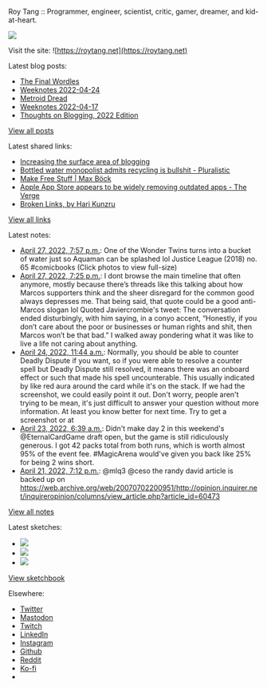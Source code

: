 Roy Tang :: Programmer, engineer, scientist, critic, gamer, dreamer, and kid-at-heart.

![](https://roytang.net/static/img/profile.jpg)

Visit the site: ![https://roytang.net](https://roytang.net)

Latest blog posts:

- [The Final Wordles](https://roytang.net/2022/04/final-wordles/)
- [Weeknotes 2022-04-24](https://roytang.net/2022/04/weeknotes-04-24/)
- [Metroid Dread](https://roytang.net/2022/04/metroid-dread/)
- [Weeknotes 2022-04-17](https://roytang.net/2022/04/weeknotes-04-17/)
- [Thoughts on Blogging, 2022 Edition](https://roytang.net/2022/04/thoughts-on-blogging-2022-edition/)

[View all posts](https://roytang.net/blog)

Latest shared links:

- [Increasing the surface area of blogging](https://roytang.net/2022/04/a0c72351ac4ea82a2804d7f9d3222f4c/)
- [Bottled water monopolist admits recycling is bullshit - Pluralistic](https://roytang.net/2022/04/06e03b43edd0a0fac33eb5febd0d158d/)
- [Make Free Stuff | Max Böck](https://roytang.net/2022/04/8b266aa44750a361cc45d75c1b8e4747/)
- [Apple App Store appears to be widely removing outdated apps - The Verge](https://roytang.net/2022/04/41655510fafa039226423a7cb2cfbf2f/)
- [Broken Links, by Hari Kunzru](https://roytang.net/2022/04/6b6b29002ca90e209a3e275900337aa9/)

[View all links](https://roytang.net/links)

Latest notes:

- [April 27, 2022, 7:57 p.m.](https://roytang.net/2022/04/1519284554225577985/): One of the Wonder Twins turns into a bucket of water just so Aquaman can be splashed lol Justice League (2018) no. 65 #comicbooks (Click photos to view full-size)
- [April 27, 2022, 7:25 p.m.](https://roytang.net/2022/04/1519276602827620352/): I dont browse the main timeline that often anymore, mostly because there’s threads like this talking about how Marcos supporters think and the sheer disregard for the common good always depresses me. That being said, that quote could be a good anti-Marcos slogan lol Quoted Javiercrombie&#x27;s tweet: The conversation ended disturbingly, with him saying, in a conyo accent, “Honestly, if you don’t care about the poor or businesses or human rights and shit, then Marcos won’t be that bad.” I walked away pondering what it was like to live a life not caring about anything.
- [April 24, 2022, 11:44 a.m.](https://roytang.net/2022/04/i5ykji4/): Normally, you should be able to counter Deadly Dispute if you want, so if you were able to resolve a counter spell but Deadly Dispute still resolved, it means there was an onboard effect or such that made his spell uncounterable. This usually indicated by like red aura around the card while it&#x27;s on the stack. If we had the screenshot, we could easily point it out. Don&#x27;t worry, people aren&#x27;t trying to be mean, it&#x27;s just difficult to answer your question without more information. At least you know better for next time. Try to get a screenshot or at
- [April 23, 2022, 6:39 a.m.](https://roytang.net/2022/04/1517634277264961536/): Didn&#x27;t make day 2 in this weekend&#x27;s @EternalCardGame draft open, but the game is still ridiculously generous. I got 42 packs total from both runs, which is worth almost 95% of the event fee. #MagicArena would&#x27;ve given you back like 25% for being 2 wins short.
- [April 21, 2022, 7:12 p.m.](https://roytang.net/2022/04/1517098877417291777/): @mlq3 @ceso the randy david article is backed up on https://web.archive.org/web/20070702200951/http://opinion.inquirer.net/inquireropinion/columns/view_article.php?article_id=60473

[View all notes](https://roytang.net/notes)

Latest sketches:


- ![](https://roytang.net/media/cache/eb/6d/eb6d42690e16874c36049dccfd32b06d.jpg)
- ![](https://roytang.net/media/cache/6c/d5/6cd5b41f73d41026b3f65beeac28a6af.jpg)
- ![](https://roytang.net/media/cache/e5/da/e5da975ee2fed5a25dba802aa7d5ad1c.jpg)

[View sketchbook](https://roytang.net/albums/sketchbook)


Elsewhere:

- [Twitter](https://twitter.com/roytang)
- [Mastodon](https://mastodon.technology/@roytang)
- [Twitch](https://twitch.tv/twitchyroy)
- [LinkedIn](https://www.linkedin.com/in/roytang)
- [Instagram](https://instagram.com/roytang0400)
- [Github](https://github.com/roytang)
- [Reddit](https://reddit.com/u/hungryroy)
- [Ko-fi](https://ko-fi.com/roytang)
- [](mailto:hello@roytang.net)